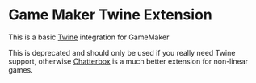 # Game Maker Twine Extension
This is a basic [Twine](https://twinery.org/) integration for GameMaker

This is deprecated and should only be used if you really need Twine support, otherwise [Chatterbox](https://github.com/JujuAdams/Chatterbox) is a much better extension for non-linear games.
